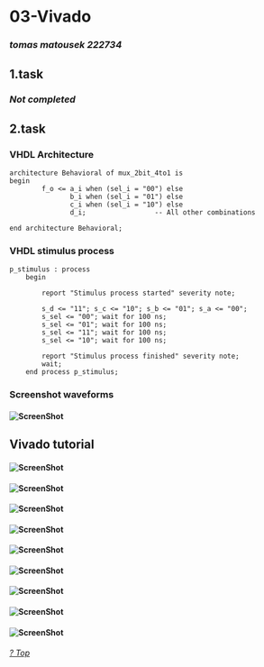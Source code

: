 # 03-Vivado

### *tomas matousek 222734*

## 1.task

### *Not completed*

## 2.task

### VHDL Architecture
```
architecture Behavioral of mux_2bit_4to1 is
begin
        f_o <= a_i when (sel_i = "00") else
               b_i when (sel_i = "01") else
               c_i when (sel_i = "10") else
               d_i;                 -- All other combinations
       
end architecture Behavioral;
```

### VHDL stimulus process

```
p_stimulus : process
    begin

        report "Stimulus process started" severity note;
        
        s_d <= "11"; s_c <= "10"; s_b <= "01"; s_a <= "00";
        s_sel <= "00"; wait for 100 ns;
        s_sel <= "01"; wait for 100 ns;
        s_sel <= "11"; wait for 100 ns;
        s_sel <= "10"; wait for 100 ns;
        
        report "Stimulus process finished" severity note;
        wait;
    end process p_stimulus;
```
### Screenshot waveforms
#### ![ScreenShot](https://github.com/xmatou35/Digital-electronics-1/blob/main/Labs/03-vivado/Image/waveform.jpg)

## Vivado tutorial
#### ![ScreenShot](https://github.com/xmatou35/Digital-Electronics-1/blob/main/Labs/03-vivado/Image/1.jpg)
#### ![ScreenShot](https://github.com/xmatou35/Digital-Electronics-1/blob/main/Labs/03-vivado/Image/2.jpg)
#### ![ScreenShot](https://github.com/xmatou35/Digital-Electronics-1/blob/main/Labs/03-vivado/Image/3.jpg)
#### ![ScreenShot](https://github.com/xmatou35/Digital-Electronics-1/blob/main/Labs/03-vivado/Image/4.jpg)
#### ![ScreenShot](https://github.com/xmatou35/Digital-Electronics-1/blob/main/Labs/03-vivado/Image/5.jpg)
#### ![ScreenShot](https://github.com/xmatou35/Digital-Electronics-1/blob/main/Labs/03-vivado/Image/6.jpg)
#### ![ScreenShot](https://github.com/xmatou35/Digital-Electronics-1/blob/main/Labs/03-vivado/Image/7.jpg)
#### ![ScreenShot](https://github.com/xmatou35/Digital-Electronics-1/blob/main/Labs/03-vivado/Image/8.jpg)
#### ![ScreenShot](https://github.com/xmatou35/Digital-Electronics-1/blob/main/Labs/03-vivado/Image/9.jpg)

###### [? Top](#03-Vivado)
